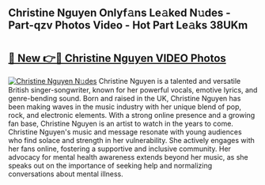 ## Christine Nguyen Onlyf𝚊ns Le𝚊ked N𝚞des - Part-qzv Photos Video - Hot Part Le𝚊ks 38UKm

# <h2><a href="http://ac47850.deff.icu/?id=Christine+Nguyen">🔗 New 👉🔴 Christine Nguyen VIDEO Photos</a></h2>

[![Christine Nguyen N𝚞des](https://i.imgur.com/rIISA9y.gif)](http://ac47850.deff.icu/?id=Christine+Nguyen)
Christine Nguyen is a talented and versatile British singer-songwriter, known for her powerful vocals, emotive lyrics, and genre-bending sound. Born and raised in the UK, Christine Nguyen has been making waves in the music industry with her unique blend of pop, rock, and electronic elements. With a strong online presence and a growing fan base, Christine Nguyen is an artist to watch in the years to come. Christine Nguyen's music and message resonate with young audiences who find solace and strength in her vulnerability. She actively engages with her fans online, fostering a supportive and inclusive community. Her advocacy for mental health awareness extends beyond her music, as she speaks out on the importance of seeking help and normalizing conversations about mental illness.
